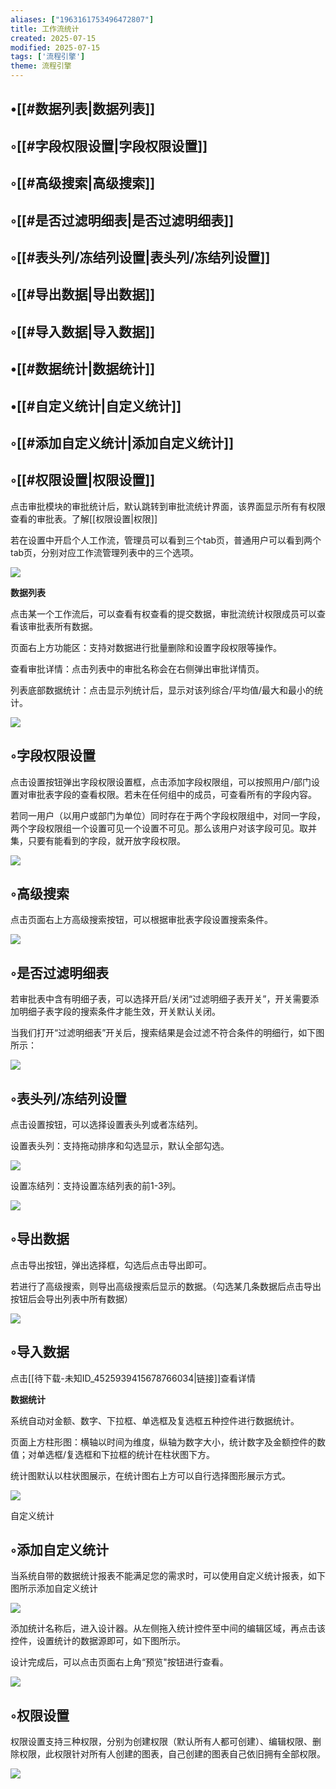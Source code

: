 ```yaml
---
aliases: ["1963161753496472807"]
title: 工作流统计
created: 2025-07-15
modified: 2025-07-15
tags: ['流程引擎']
theme: 流程引擎
---
```


## •[[#数据列表|数据列表]]

## ◦[[#字段权限设置|字段权限设置]]

## ◦[[#高级搜索|高级搜索]]

## ◦[[#是否过滤明细表|是否过滤明细表]]

## ◦[[#表头列/冻结列设置|表头列/冻结列设置]]

## ◦[[#导出数据|导出数据]]

## ◦[[#导入数据|导入数据]]

## •[[#数据统计|数据统计]]

## •[[#自定义统计|自定义统计]]

## ◦[[#添加自定义统计|添加自定义统计]]

## ◦[[#权限设置|权限设置]]

点击审批模块的审批统计后，默认跳转到审批流统计界面，该界面显示所有有权限查看的审批表。了解[[权限设置|权限]]

若在设置中开启个人工作流，管理员可以看到三个tab页，普通用户可以看到两个tab页，分别对应工作流管理列表中的三个选项。

![](323e87efde3a434103d8a988e5c8d74e.jpg)

**数据列表**

点击某一个工作流后，可以查看有权查看的提交数据，审批流统计权限成员可以查看该审批表所有数据。

页面右上方功能区：支持对数据进行批量删除和设置字段权限等操作。

查看审批详情：点击列表中的审批名称会在右侧弹出审批详情页。

列表底部数据统计：点击显示列统计后，显示对该列综合/平均值/最大和最小的统计。

![](63b2b395c9ac1bc5159c316875930e02.jpg)

## ◦字段权限设置

点击设置按钮弹出字段权限设置框，点击添加字段权限组，可以按照用户/部门设置对审批表字段的查看权限。若未在任何组中的成员，可查看所有的字段内容。

若同一用户（以用户或部门为单位）同时存在于两个字段权限组中，对同一字段，两个字段权限组一个设置可见一个设置不可见。那么该用户对该字段可见。取并集，只要有能看到的字段，就开放字段权限。

![](1ca5929731b5df31fc5b7f1f3443307a.jpg)

## ◦高级搜索

点击页面右上方高级搜索按钮，可以根据审批表字段设置搜索条件。

![](1730a52467296254e9b938b605c97299.jpg)

## ◦是否过滤明细表

若审批表中含有明细子表，可以选择开启/关闭“过滤明细子表开关”，开关需要添加明细子表字段的搜索条件才能生效，开关默认关闭。

当我们打开“过滤明细表”开关后，搜索结果是会过滤不符合条件的明细行，如下图所示：

![](963549bf3ea78b11cb6e7d980f0e6962.jpg)

## ◦表头列/冻结列设置

点击设置按钮，可以选择设置表头列或者冻结列。

设置表头列：支持拖动排序和勾选显示，默认全部勾选。

![](519a9888e6edd71e5bbb9cacbbdaea88.jpg)

设置冻结列：支持设置冻结列表的前1-3列。

![](9fbe359fcedcbee99504bec179c8d1a7.jpg)

## ◦导出数据

点击导出按钮，弹出选择框，勾选后点击导出即可。

若进行了高级搜索，则导出高级搜索后显示的数据。（勾选某几条数据后点击导出按钮后会导出列表中所有数据）

![](ae1aacb40245ec984e138df4167a9e91.jpg)

## ◦导入数据

点击[[待下载-未知ID_4525939415678766034|链接]]查看详情

**数据统计**

系统自动对金额、数字、下拉框、单选框及复选框五种控件进行数据统计。

页面上方柱形图：横轴以时间为维度，纵轴为数字大小，统计数字及金额控件的数值；对单选框/复选框和下拉框的统计在柱状图下方。

统计图默认以柱状图展示，在统计图右上方可以自行选择图形展示方式。

![](dc4e11b2b36ede41b479d4d32fbbaad8.jpg)

自定义统计

## ◦添加自定义统计

当系统自带的数据统计报表不能满足您的需求时，可以使用自定义统计报表，如下图所示添加自定义统计

![](25977cc819087699fb3101ff889c53e0.jpg)

添加统计名称后，进入设计器。从左侧拖入统计控件至中间的编辑区域，再点击该控件，设置统计的数据源即可，如下图所示。

设计完成后，可以点击页面右上角“预览"按钮进行查看。

![](f89656cef00751f7f4d6538260ebe9f1.jpg)

## ◦权限设置

权限设置支持三种权限，分别为创建权限（默认所有人都可创建）、编辑权限、删除权限，此权限针对所有人创建的图表，自己创建的图表自己依旧拥有全部权限。

![](a4e67c593774978c099bb9b7b8b83dd4.jpg)